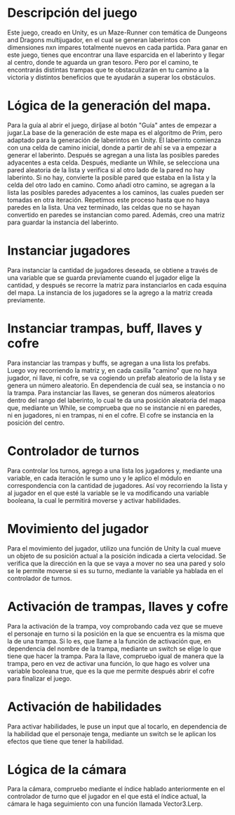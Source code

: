 # Descripción del juego

Este juego, creado en Unity, es un Maze-Runner con temática de Dungeons and Dragons multijugador, en el cual se generan laberintos con dimensiones nxn impares totalmente nuevos en cada partida. Para ganar en este juego, tienes que encontrar una llave esparcida en el laberinto y llegar al centro, donde te aguarda un gran tesoro. Pero por el camino, te encontrarás distintas trampas que te obstaculizarán en tu camino a la victoria y distintos beneficios que te ayudarán a superar los obstáculos.

# Lógica de la generación del mapa. 

Para la guía al abrir el juego, diríjase al botón "Guía" antes de empezar a jugar.La base de la generación de este mapa es el algoritmo de Prim, pero adaptado para la generación de laberintos en Unity. El laberinto comienza con una celda de camino inicial, donde a partir de ahí se va a empezar a generar el laberinto. Después se agregan a una lista las posibles paredes adyacentes a esta celda. Después, mediante un While, se selecciona una pared aleatoria de la lista y verifica si al otro lado de la pared no hay laberinto. Si no hay, convierte la posible pared que estaba en la lista y la celda del otro lado en camino. Como añadí otro camino, se agregan a la lista las posibles paredes adyacentes a los caminos, las cuales pueden ser tomadas en otra iteración. Repetimos este proceso hasta que no haya paredes en la lista. Una vez terminado, las celdas que no se hayan convertido en paredes se instancian como pared. Además, creo una matriz para guardar la instancia del laberinto.

# Instanciar jugadores

Para instanciar la cantidad de jugadores deseada, se obtiene a través de una variable que se guarda previamente cuando el jugador elige la cantidad, y después se recorre la matriz para instanciarlos en cada esquina del mapa. La instancia de los jugadores se la agrego a la matriz creada previamente.

# Instanciar trampas, buff, llaves y cofre

Para instanciar las trampas y buffs, se agregan a una lista los prefabs. Luego voy recorriendo la matriz y, en cada casilla "camino" que no haya jugador, ni llave, ni cofre, se va cogiendo un prefab aleatorio de la lista y se genera un número aleatorio. En dependencia de cuál sea, se instancia o no la trampa. Para instanciar las llaves, se generan dos números aleatorios dentro del rango del laberinto, lo cual te da una posición aleatoria del mapa que, mediante un While, se comprueba que no se instancie ni en paredes, ni en jugadores, ni en trampas, ni en el cofre. El cofre se instancia en la posición del centro.

# Controlador de turnos

Para controlar los turnos, agrego a una lista los jugadores y, mediante una variable, en cada iteración le sumo uno y le aplico el módulo en correspondencia con la cantidad de jugadores. Así voy recorriendo la lista y al jugador en el que esté la variable se le va modificando una variable booleana, la cual le permitirá moverse y activar habilidades.

# Movimiento del jugador

Para el movimiento del jugador, utilizo una función de Unity la cual mueve un objeto de su posición actual a la posición indicada a cierta velocidad. Se verifica que la dirección en la que se vaya a mover no sea una pared y solo se le permite moverse si es su turno, mediante la variable ya hablada en el controlador de turnos.

# Activación de trampas, llaves y cofre

Para la activación de la trampa, voy comprobando cada vez que se mueve el personaje en turno si la posición en la que se encuentra es la misma que la de una trampa. Si lo es, que llame a la función de activación que, en dependencia del nombre de la trampa, mediante un switch se elige lo que tiene que hacer la trampa. Para la llave, compruebo igual de manera que la trampa, pero en vez de activar una función, lo que hago es volver una variable booleana true, que es la que me permite después abrir el cofre para finalizar el juego.

# Activación de habilidades

Para activar habilidades, le puse un input que al tocarlo, en dependencia de la habilidad que el personaje tenga, mediante un switch se le aplican los efectos que tiene que tener la habilidad.

# Lógica de la cámara

Para la cámara, compruebo mediante el índice hablado anteriormente en el controlador de turno que el jugador en el que está el índice actual, la cámara le haga seguimiento con una función llamada Vector3.Lerp.
